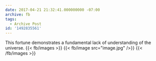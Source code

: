 ```yaml
---
date: 2017-04-21 21:32:41.000000000 -07:00
archive: fb
tags: 
  - Archive Post
id: '1492835561'
---
```


This fortune demonstrates a fundamental lack of understanding of the universe.
{{< fb/images >}}
{{< fb/image src="image.jpg" />}}
{{< /fb/images >}}
